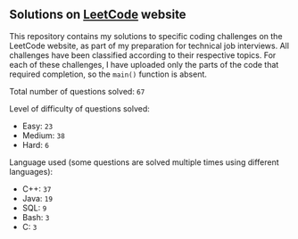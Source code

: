 ## Solutions on [LeetCode](https://leetcode.com/) website

This repository contains my solutions to specific coding challenges on the LeetCode website, as part of my preparation for technical job interviews. All challenges have been classified according to their respective topics. For each of these challenges, I have uploaded only the parts of the code that required completion, so the `main()` function is absent.

Total number of questions solved: `67`

Level of difficulty of questions solved:
* Easy: `23`
* Medium: `38`
* Hard: `6`

Language used (some questions are solved multiple times using different languages):
* C++: `37`
* Java: `19`
* SQL: `9`
* Bash: `3`
* C: `3`
